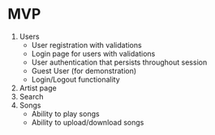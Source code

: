 # MVP

1. Users
    * User registration with validations
    * Login page for users with validations
    * User authentication that persists throughout session
    * Guest User (for demonstration)
    * Login/Logout functionality
2. Artist page
3. Search
4. Songs
    * Ability to play songs
    * Ability to upload/download songs
